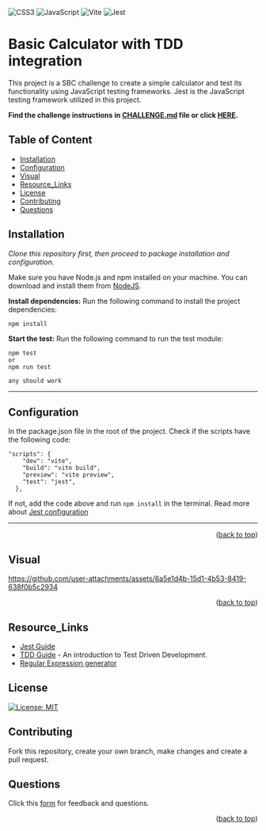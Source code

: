 <a name="readme-top"></a>

![CSS3](https://img.shields.io/badge/css3-%231572B6.svg?style=for-the-badge&logo=css3&logoColor=white)
![JavaScript](https://img.shields.io/badge/JavaScript-F7DF1E?style=for-the-badge&logo=javascript&logoColor=black)
![Vite](https://img.shields.io/badge/vite-%23646CFF.svg?style=for-the-badge&logo=vite&logoColor=white)
![Jest](https://img.shields.io/badge/-jest-%23C21325?style=for-the-badge&logo=jest&logoColor=white)

# Basic Calculator with TDD integration

This project is a SBC challenge to create a simple calculator and test its functionality using JavaScript testing frameworks. Jest is the JavaScript testing framework utilized in this project.

**Find the challenge instructions in [CHALLENGE.md](./sbc-week5-npm-tdd/CHALLENGE.md) file or click [HERE](./sbc-week5-npm-tdd/CHALLENGE.md).**

## Table of Content

- [Installation](#Installation)
- [Configuration](#Configuration)
- [Visual](#Visual)
- [Resource_Links](#Resource_Links)
- [License](#License)
- [Contributing](#Contributing)
- [Questions](#Questions)


## Installation

_Clone this repository first, then proceed to package installation and configuration._

Make sure you have Node.js and npm installed on your machine. You can download and install them from [NodeJS](https://nodejs.org/).

**Install dependencies:** Run the following command to install the project dependencies:

```
npm install
```

**Start the test:** Run the following command to run the test module:

```
npm test
or
npm run test

any should work
```

---

## Configuration

In the package.json file in the root of the project. Check if the scripts have the following code:

```
"scripts": {
    "dev": "vite",
    "build": "vite build",
    "preview": "vite preview",
    "test": "jest",
  },
```

If not, add the code above and run `npm install` in the terminal. Read more about [Jest configuration](https://jestjs.io/docs/getting-started)

---

<p align="right">(<a href="#readme-top">back to top</a>)</p>

## Visual




https://github.com/user-attachments/assets/6a5e1d4b-15d1-4b53-8419-638f0b5c2934




<p align="right">(<a href="#readme-top">back to top</a>)</p>


## Resource_Links
- [Jest Guide](https://jestjs.io/docs/getting-started)
- [TDD Guide](https://www.freecodecamp.org/news/an-introduction-to-test-driven-development-c3a321bd2f2c/) - An introduction to Test Driven Development.
- [Regular Expression generator](https://regexr.com/)

## License

[![License: MIT](https://img.shields.io/badge/License-MIT-yellow.svg)](https://opensource.org/licenses/MIT)

## Contributing

Fork this repository, create your own branch, make changes and create a pull request.


## Questions

Click this [form](https://feedback-form-mcc.netlify.app/) for feedback and questions.


<p align="right">(<a href="#readme-top">back to top</a>)</p>
